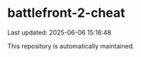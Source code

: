 # battlefront-2-cheat

Last updated: 2025-06-06 15:16:48

This repository is automatically maintained.
